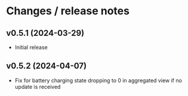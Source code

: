 # Changes / release notes

## v0.5.1 (2024-03-29)
* Initial release

## v0.5.2 (2024-04-07)
* Fix for battery charging state dropping to 0 in aggregated view if no update is received
